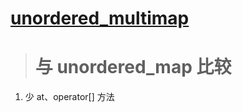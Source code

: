 # [unordered_multimap](http://www.cplusplus.com/reference/unordered_map/unordered_multimap/)

># 与 unordered_map 比较
1. 少 at、operator[] 方法